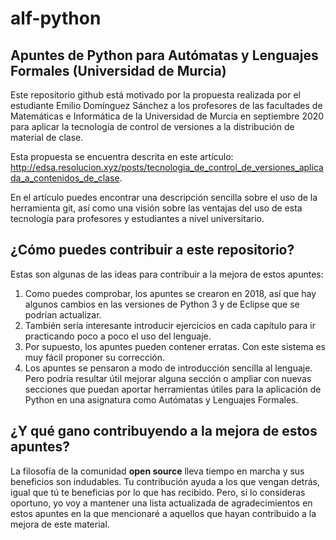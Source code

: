 # alf-python

## Apuntes de Python para Autómatas y Lenguajes Formales (Universidad de Murcia)

Este repositorio github está motivado por la propuesta realizada por el estudiante Emilio Domínguez Sánchez a los profesores de las facultades de Matemáticas e Informática de la Universidad de Murcia en septiembre 2020 para aplicar la tecnología de control de versiones a la distribución de material de clase.

Esta propuesta se encuentra descrita en este artículo: http://edsa.resolucion.xyz/posts/tecnologia_de_control_de_versiones_aplicada_a_contenidos_de_clase. 

En el artículo puedes encontrar una descripción sencilla sobre el uso de la herramienta git, así como una visión sobre las ventajas del uso de esta tecnología para profesores y estudiantes a nivel universitario.

## ¿Cómo puedes contribuir a este repositorio?

Estas son algunas de las ideas para contribuir a la mejora de estos apuntes:

1. Como puedes comprobar, los apuntes se crearon en 2018, así que hay algunos cambios en las versiones de Python 3 y de Eclipse que se podrían actualizar. 
1. También sería interesante introducir ejercicios en cada capítulo para ir practicando poco a poco el uso del lenguaje. 
1. Por supuesto, los apuntes pueden contener erratas. Con este sistema es muy fácil proponer su corrección.
1. Los apuntes se pensaron a modo de introducción sencilla al lenguaje. Pero podría resultar útil mejorar alguna sección o ampliar con nuevas secciones que puedan aportar herramientas útiles para la aplicación de Python en una asignatura como Autómatas y Lenguajes Formales.

## ¿Y qué gano contribuyendo a la mejora de estos apuntes?

La filosofía de la comunidad **open source** lleva tiempo en marcha y sus beneficios son indudables. Tu contribución ayuda a los que vengan detrás, igual que tú te beneficias por lo que has recibido. Pero, si lo consideras oportuno, yo voy a mantener una lista actualizada de agradecimientos en estos apuntes en la que mencionaré a aquellos que hayan contribuido a la mejora de este material.
